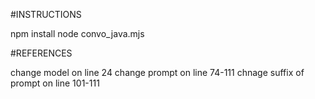 #INSTRUCTIONS

npm install
node convo_java.mjs

#REFERENCES

change model on line 24
change prompt on line 74-111
chnage suffix of prompt on line 101-111
